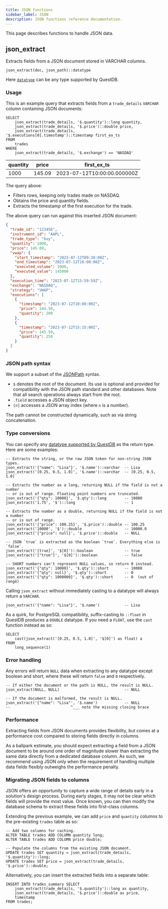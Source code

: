```yaml
---
title: JSON functions
sidebar_label: JSON
description: JSON functions reference documentation.
---
```


This page describes functions to handle JSON data.

## json_extract

Extracts fields from a JSON document stored in VARCHAR columns.

`json_extract(doc, json_path)::datatype`

Here [`datatype`](#type-conversions) can be any type supported by QuestDB.

### Usage

This is an example query that extracts fields from a `trade_details` `VARCHAR` column
containing JSON documents:

```questdb-sql title="json_extract example"
SELECT
    json_extract(trade_details, '$.quantity')::long quantity,
    json_extract(trade_details, '$.price')::double price,
    json_extract(trade_details, '$.executions[0].timestamp')::timestamp first_ex_ts
FROM
    trades
WHERE
    json_extract(trade_details, '$.exchange') == 'NASDAQ'
```

| quantity | price  | first_ex_ts                 |
| -------- | ------ | --------------------------- |
| 1000     | 145.09 | 2023-07-12T10:00:00.000000Z |

The query above:
   * Filters rows, keeping only trades made on NASDAQ.
   * Obtains the price and quantity fields.
   * Extracts the timestamp of the first execution for the trade.

The above query can run against this inserted JSON document:

```json
{
  "trade_id": "123456",
  "instrument_id": "AAPL",
  "trade_type": "buy",
  "quantity": 1000,
  "price": 145.09,
  "vwap": {
    "start_timestamp": "2023-07-12T09:30:00Z",
    "end_timestamp": "2023-07-12T16:00:00Z",
    "executed_volume": 1000,
    "executed_value": 145000
  },
  "execution_time": "2023-07-12T15:59:59Z",
  "exchange": "NASDAQ",
  "strategy": "VWAP",
  "executions": [
    {
      "timestamp": "2023-07-12T10:00:00Z",
      "price": 144.50,
      "quantity": 200
    },
    {
      "timestamp": "2023-07-12T15:15:00Z",
      "price": 145.50,
      "quantity": 250
    }
  ]
}
```

### JSON path syntax

We support a subset of the [JSONPath](https://datatracker.ietf.org/doc/rfc9535/) syntax.
* `$` denotes the root of the document. Its use is optional and provided for
  compatibility with the JSON path standard and other databases. Note that
  all search operations always start from the root.
* `.field` accesses a JSON object key.
* `[n]` accesses a JSON array index (where `n` is a number).

The path cannot be constructed dynamically, such as via string concatenation.

### Type conversions

You can specify any
[datatype supported by QuestDB](/docs/reference/sql/datatypes) as the return
type. Here are some examples:

```questdb-sql title="Extracting JSON to various datatypes"
-- Extracts the string, or the raw JSON token for non-string JSON types.
json_extract('{"name": "Lisa"}', '$.name')::varchar  -- Lisa
json_extract('[0.25, 0.5, 1.0]', '$.name')::varchar  -- [0.25, 0.5, 1.0]

-- Extracts the number as a long, returning NULL if the field is not a number
-- or is out of range. Floating point numbers are truncated.
json_extract('{"qty": 10000}', '$.qty')::long        -- 10000
json_extract('1.75', '$')::long                      -- 1

-- Extracts the number as a double, returning NULL if the field is not a number
-- or is out of range.
json_extract('{"price": 100.25}', '$.price')::double -- 100.25
json_extract('10000', '$')::double                   -- 10000.0
json_extract('{"price": null}', '$.price')::double   -- NULL

-- JSON `true` is extracted as the boolean `true`. Everything else is `false`.
json_extract('[true]', '$[0]')::boolean              -- true
json_extract('["true"]', '$[0]')::boolean            -- false

-- SHORT numbers can't represent NULL values, so return 0 instead.
json_extract('{"qty": 10000}', '$.qty')::short       -- 10000
json_extract('{"qty": null}', '$.qty')::short        -- 0
json_extract('{"qty": 1000000}', '$.qty')::short     -- 0  (out of range)
```

Calling `json_extract` without immediately casting to a datatype will always
return a `VARCHAR`.

```questdb-sql title="Extracting a path as VARCHAR"
json_extract('{"name": "Lisa"}', '$.name')           -- Lisa
```

As a quirk, for PostgreSQL compatibility, suffix-casting to `::float` in QuestDB
produces a `DOUBLE` datatype. If you need a `FLOAT`, use the `cast` function
instead as so:

```questdb-sql title="Extract a float from a JSON array"
SELECT
    cast(json_extract('[0.25, 0.5, 1.0]', '$[0]') as float) a
FROM
    long_sequence(1)
```

### Error handling

Any errors will return `NULL` data when extracting to any datatype except
boolean and short, where these will return `false` and `0` respectively.

```questdb-sql title="Error examples"
-- If either the document or the path is NULL, the result is NULL.
json_extract(NULL, NULL)                             -- NULL

-- If the document is malformed, the result is NULL.
json_extract('{"name": "Lisa"', '$.name')            -- NULL
--                           ^___ note the missing closing brace
```

### Performance

Extracting fields from JSON documents provides flexibility, but comes at a
performance cost compared to storing fields directly in columns.

As a ballpark estimate, you should expect extracting a field from a JSON
document to be around one order of magnitude slower than extracting the same
data directly from a dedicated database column. As such, we recommend using JSON
only when the requirement of handling multiple data fields flexibly outweighs
the performance penalty.

### Migrating JSON fields to columns

JSON offers an opportunity to capture a wide range of details early
in a solution's design process. During early stages, it may not be clear which
fields will provide the most value. Once known, you can then modify the database
schema to extract these fields into first-class columns.

Extending the previous example, we can add `price` and `quantity` columns to 
the pre-existing `trades` table as so:

```questdb-sql title="Extracting JSON to a new column"
-- Add two columns for caching.
ALTER TABLE trades ADD COLUMN quantity long;
ALTER TABLE trades ADD COLUMN price double;

-- Populate the columns from the existing JSON document.
UPDATE trades SET quantity = json_extract(trade_details, '$.quantity')::long;
UPDATE trades SET price = json_extract(trade_details, '$.price')::double;
```

Alternatively, you can insert the extracted fields into a separate table:

```questdb-sql title="Extracting JSON fields to a separate table"
INSERT INTO trades_summary SELECT
    json_extract(trade_details, '$.quantity')::long as quantity,
    json_extract(trade_details, '$.price')::double as price,
    timestamp
FROM trades;
```